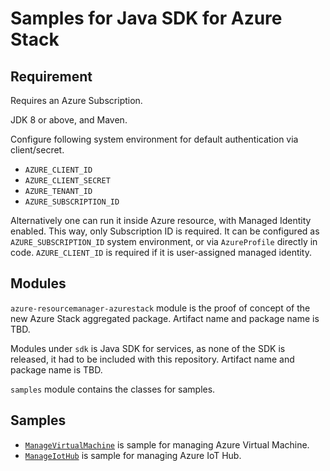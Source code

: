 # Samples for Java SDK for Azure Stack

## Requirement

Requires an Azure Subscription.

JDK 8 or above, and Maven.

Configure following system environment for default authentication via client/secret.
- `AZURE_CLIENT_ID`
- `AZURE_CLIENT_SECRET`
- `AZURE_TENANT_ID`
- `AZURE_SUBSCRIPTION_ID`

Alternatively one can run it inside Azure resource, with Managed Identity enabled.
This way, only Subscription ID is required. It can be configured as `AZURE_SUBSCRIPTION_ID` system environment, or via `AzureProfile` directly in code.
`AZURE_CLIENT_ID` is required if it is user-assigned managed identity.

## Modules

`azure-resourcemanager-azurestack` module is the proof of concept of the new Azure Stack aggregated package. Artifact name and package name is TBD.

Modules under `sdk` is Java SDK for services, as none of the SDK is released, it had to be included with this repository. Artifact name and package name is TBD.

`samples` module contains the classes for samples.

## Samples

- [`ManageVirtualMachine`](samples/src/main/java/com/azure/resourcemanager/azurestack/samples/ManageVirtualMachine.java) is sample for managing Azure Virtual Machine.
- [`ManageIotHub`](samples/src/main/java/com/azure/resourcemanager/azurestack/samples/ManageIotHub.java) is sample for managing Azure IoT Hub.

